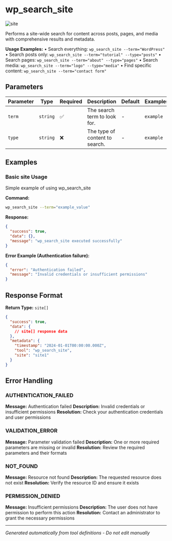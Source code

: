 # wp_search_site

![site](https://img.shields.io/badge/category-site-lightblue)

Performs a site-wide search for content across posts, pages, and media with comprehensive results and metadata.

**Usage Examples:** • Search everything: `wp_search_site --term="WordPress"` • Search posts only:
`wp_search_site --term="tutorial" --type="posts"` • Search pages: `wp_search_site --term="about" --type="pages"` •
Search media: `wp_search_site --term="logo" --type="media"` • Find specific content:
`wp_search_site --term="contact form"`

## Parameters

| Parameter | Type     | Required | Description                    | Default | Examples  |
| --------- | -------- | -------- | ------------------------------ | ------- | --------- |
| `term`    | `string` | ✅       | The search term to look for.   | -       | `example` |
| `type`    | `string` | ❌       | The type of content to search. | -       | `example` |

## Examples

### Basic site Usage

Simple example of using wp_search_site

**Command:**

```bash
wp_search_site --term="example_value"
```

**Response:**

```json
{
  "success": true,
  "data": {},
  "message": "wp_search_site executed successfully"
}
```

**Error Example (Authentication failure):**

```json
{
  "error": "Authentication failed",
  "message": "Invalid credentials or insufficient permissions"
}
```

## Response Format

**Return Type:** `site[]`

```json
{
  "success": true,
  "data": {
    // site[] response data
  },
  "metadata": {
    "timestamp": "2024-01-01T00:00:00.000Z",
    "tool": "wp_search_site",
    "site": "site1"
  }
}
```

## Error Handling

### AUTHENTICATION_FAILED

**Message:** Authentication failed **Description:** Invalid credentials or insufficient permissions **Resolution:**
Check your authentication credentials and user permissions

### VALIDATION_ERROR

**Message:** Parameter validation failed **Description:** One or more required parameters are missing or invalid
**Resolution:** Review the required parameters and their formats

### NOT_FOUND

**Message:** Resource not found **Description:** The requested resource does not exist **Resolution:** Verify the
resource ID and ensure it exists

### PERMISSION_DENIED

**Message:** Insufficient permissions **Description:** The user does not have permission to perform this action
**Resolution:** Contact an administrator to grant the necessary permissions

---

_Generated automatically from tool definitions - Do not edit manually_
